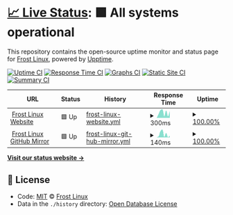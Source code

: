 # [📈 Live Status](https://frost-linux.github.io/uptime): <!--live status--> **🟩 All systems operational**

This repository contains the open-source uptime monitor and status page for [Frost Linux](https://frost-linux.github.io), powered by [Upptime](https://github.com/upptime/upptime).

[![Uptime CI](https://github.com/koj-co/upptime/workflows/Uptime%20CI/badge.svg)](https://github.com/koj-co/upptime/actions?query=workflow%3A%22Uptime+CI%22)
[![Response Time CI](https://github.com/koj-co/upptime/workflows/Response%20Time%20CI/badge.svg)](https://github.com/koj-co/upptime/actions?query=workflow%3A%22Response+Time+CI%22)
[![Graphs CI](https://github.com/koj-co/upptime/workflows/Graphs%20CI/badge.svg)](https://github.com/koj-co/upptime/actions?query=workflow%3A%22Graphs+CI%22)
[![Static Site CI](https://github.com/koj-co/upptime/workflows/Static%20Site%20CI/badge.svg)](https://github.com/koj-co/upptime/actions?query=workflow%3A%22Static+Site+CI%22)
[![Summary CI](https://github.com/koj-co/upptime/workflows/Summary%20CI/badge.svg)](https://github.com/koj-co/upptime/actions?query=workflow%3A%22Summary+CI%22)

<!--start: status pages-->
<!-- This summary is generated by Upptime (https://github.com/upptime/upptime) -->
<!-- Do not edit this manually, your changes will be overwritten -->
<!-- prettier-ignore -->
| URL | Status | History | Response Time | Uptime |
| --- | ------ | ------- | ------------- | ------ |
| <img alt="" src="https://icons.duckduckgo.com/ip3/frost-linux.github.io.ico" height="13"> [Frost Linux Website](https://frost-linux.github.io) | 🟩 Up | [frost-linux-website.yml](https://github.com/frost-linux/uptime/commits/HEAD/history/frost-linux-website.yml) | <details><summary><img alt="Response time graph" src="./graphs/frost-linux-website/response-time-week.png" height="20"> 300ms</summary><br><a href="https://frost-linux.github.io/uptime/history/frost-linux-website"><img alt="Response time 167" src="https://img.shields.io/endpoint?url=https%3A%2F%2Fraw.githubusercontent.com%2Ffrost-linux%2Fuptime%2FHEAD%2Fapi%2Ffrost-linux-website%2Fresponse-time.json"></a><br><a href="https://frost-linux.github.io/uptime/history/frost-linux-website"><img alt="24-hour response time 373" src="https://img.shields.io/endpoint?url=https%3A%2F%2Fraw.githubusercontent.com%2Ffrost-linux%2Fuptime%2FHEAD%2Fapi%2Ffrost-linux-website%2Fresponse-time-day.json"></a><br><a href="https://frost-linux.github.io/uptime/history/frost-linux-website"><img alt="7-day response time 300" src="https://img.shields.io/endpoint?url=https%3A%2F%2Fraw.githubusercontent.com%2Ffrost-linux%2Fuptime%2FHEAD%2Fapi%2Ffrost-linux-website%2Fresponse-time-week.json"></a><br><a href="https://frost-linux.github.io/uptime/history/frost-linux-website"><img alt="30-day response time 243" src="https://img.shields.io/endpoint?url=https%3A%2F%2Fraw.githubusercontent.com%2Ffrost-linux%2Fuptime%2FHEAD%2Fapi%2Ffrost-linux-website%2Fresponse-time-month.json"></a><br><a href="https://frost-linux.github.io/uptime/history/frost-linux-website"><img alt="1-year response time 197" src="https://img.shields.io/endpoint?url=https%3A%2F%2Fraw.githubusercontent.com%2Ffrost-linux%2Fuptime%2FHEAD%2Fapi%2Ffrost-linux-website%2Fresponse-time-year.json"></a></details> | <details><summary><a href="https://frost-linux.github.io/uptime/history/frost-linux-website">100.00%</a></summary><a href="https://frost-linux.github.io/uptime/history/frost-linux-website"><img alt="All-time uptime 99.99%" src="https://img.shields.io/endpoint?url=https%3A%2F%2Fraw.githubusercontent.com%2Ffrost-linux%2Fuptime%2FHEAD%2Fapi%2Ffrost-linux-website%2Fuptime.json"></a><br><a href="https://frost-linux.github.io/uptime/history/frost-linux-website"><img alt="24-hour uptime 100.00%" src="https://img.shields.io/endpoint?url=https%3A%2F%2Fraw.githubusercontent.com%2Ffrost-linux%2Fuptime%2FHEAD%2Fapi%2Ffrost-linux-website%2Fuptime-day.json"></a><br><a href="https://frost-linux.github.io/uptime/history/frost-linux-website"><img alt="7-day uptime 100.00%" src="https://img.shields.io/endpoint?url=https%3A%2F%2Fraw.githubusercontent.com%2Ffrost-linux%2Fuptime%2FHEAD%2Fapi%2Ffrost-linux-website%2Fuptime-week.json"></a><br><a href="https://frost-linux.github.io/uptime/history/frost-linux-website"><img alt="30-day uptime 100.00%" src="https://img.shields.io/endpoint?url=https%3A%2F%2Fraw.githubusercontent.com%2Ffrost-linux%2Fuptime%2FHEAD%2Fapi%2Ffrost-linux-website%2Fuptime-month.json"></a><br><a href="https://frost-linux.github.io/uptime/history/frost-linux-website"><img alt="1-year uptime 100.00%" src="https://img.shields.io/endpoint?url=https%3A%2F%2Fraw.githubusercontent.com%2Ffrost-linux%2Fuptime%2FHEAD%2Fapi%2Ffrost-linux-website%2Fuptime-year.json"></a></details>
| <img alt="" src="https://icons.duckduckgo.com/ip3/frost-linux.github.io.ico" height="13"> [Frost Linux GitHub Mirror](https://frost-linux.github.io/comet) | 🟩 Up | [frost-linux-git-hub-mirror.yml](https://github.com/frost-linux/uptime/commits/HEAD/history/frost-linux-git-hub-mirror.yml) | <details><summary><img alt="Response time graph" src="./graphs/frost-linux-git-hub-mirror/response-time-week.png" height="20"> 140ms</summary><br><a href="https://frost-linux.github.io/uptime/history/frost-linux-git-hub-mirror"><img alt="Response time 58" src="https://img.shields.io/endpoint?url=https%3A%2F%2Fraw.githubusercontent.com%2Ffrost-linux%2Fuptime%2FHEAD%2Fapi%2Ffrost-linux-git-hub-mirror%2Fresponse-time.json"></a><br><a href="https://frost-linux.github.io/uptime/history/frost-linux-git-hub-mirror"><img alt="24-hour response time 74" src="https://img.shields.io/endpoint?url=https%3A%2F%2Fraw.githubusercontent.com%2Ffrost-linux%2Fuptime%2FHEAD%2Fapi%2Ffrost-linux-git-hub-mirror%2Fresponse-time-day.json"></a><br><a href="https://frost-linux.github.io/uptime/history/frost-linux-git-hub-mirror"><img alt="7-day response time 140" src="https://img.shields.io/endpoint?url=https%3A%2F%2Fraw.githubusercontent.com%2Ffrost-linux%2Fuptime%2FHEAD%2Fapi%2Ffrost-linux-git-hub-mirror%2Fresponse-time-week.json"></a><br><a href="https://frost-linux.github.io/uptime/history/frost-linux-git-hub-mirror"><img alt="30-day response time 73" src="https://img.shields.io/endpoint?url=https%3A%2F%2Fraw.githubusercontent.com%2Ffrost-linux%2Fuptime%2FHEAD%2Fapi%2Ffrost-linux-git-hub-mirror%2Fresponse-time-month.json"></a><br><a href="https://frost-linux.github.io/uptime/history/frost-linux-git-hub-mirror"><img alt="1-year response time 63" src="https://img.shields.io/endpoint?url=https%3A%2F%2Fraw.githubusercontent.com%2Ffrost-linux%2Fuptime%2FHEAD%2Fapi%2Ffrost-linux-git-hub-mirror%2Fresponse-time-year.json"></a></details> | <details><summary><a href="https://frost-linux.github.io/uptime/history/frost-linux-git-hub-mirror">100.00%</a></summary><a href="https://frost-linux.github.io/uptime/history/frost-linux-git-hub-mirror"><img alt="All-time uptime 99.99%" src="https://img.shields.io/endpoint?url=https%3A%2F%2Fraw.githubusercontent.com%2Ffrost-linux%2Fuptime%2FHEAD%2Fapi%2Ffrost-linux-git-hub-mirror%2Fuptime.json"></a><br><a href="https://frost-linux.github.io/uptime/history/frost-linux-git-hub-mirror"><img alt="24-hour uptime 100.00%" src="https://img.shields.io/endpoint?url=https%3A%2F%2Fraw.githubusercontent.com%2Ffrost-linux%2Fuptime%2FHEAD%2Fapi%2Ffrost-linux-git-hub-mirror%2Fuptime-day.json"></a><br><a href="https://frost-linux.github.io/uptime/history/frost-linux-git-hub-mirror"><img alt="7-day uptime 100.00%" src="https://img.shields.io/endpoint?url=https%3A%2F%2Fraw.githubusercontent.com%2Ffrost-linux%2Fuptime%2FHEAD%2Fapi%2Ffrost-linux-git-hub-mirror%2Fuptime-week.json"></a><br><a href="https://frost-linux.github.io/uptime/history/frost-linux-git-hub-mirror"><img alt="30-day uptime 100.00%" src="https://img.shields.io/endpoint?url=https%3A%2F%2Fraw.githubusercontent.com%2Ffrost-linux%2Fuptime%2FHEAD%2Fapi%2Ffrost-linux-git-hub-mirror%2Fuptime-month.json"></a><br><a href="https://frost-linux.github.io/uptime/history/frost-linux-git-hub-mirror"><img alt="1-year uptime 100.00%" src="https://img.shields.io/endpoint?url=https%3A%2F%2Fraw.githubusercontent.com%2Ffrost-linux%2Fuptime%2FHEAD%2Fapi%2Ffrost-linux-git-hub-mirror%2Fuptime-year.json"></a></details>

<!--end: status pages-->

[**Visit our status website →**](https://frost-linux.github.io/uptime)

## 📄 License

- Code: [MIT](./LICENSE) © [Frost Linux](https://frost-linux.github.io)
- Data in the `./history` directory: [Open Database License](https://opendatacommons.org/licenses/odbl/1-0/)
